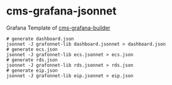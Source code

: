 # cms-grafana-jsonnet

Grafana Template of [cms-grafana-builder](https://github.com/sunny0826/cms-grafana-builder)

```shell
# generate dashboard.json 
jsonnet -J grafonnet-lib dashboard.jsonnet > dashboard.json
# generate ecs.json
jsonnet -J grafonnet-lib ecs.jsonnet > ecs.json
# generate rds.json
jsonnet -J grafonnet-lib rds.jsonnet > rds.json
# generate eip.json
jsonnet -J grafonnet-lib eip.jsonnet > eip.json
```